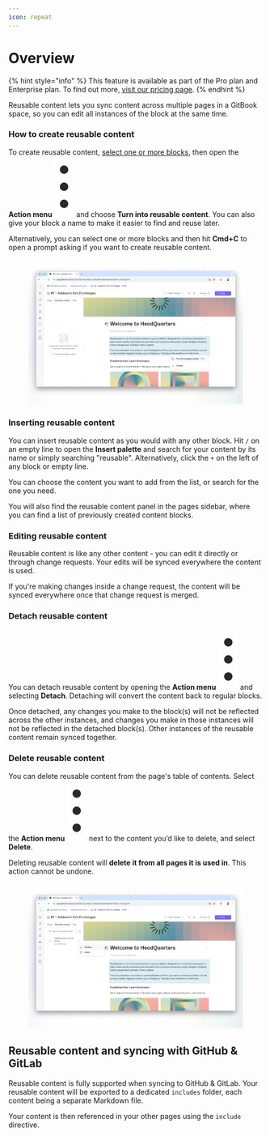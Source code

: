```yaml
---
icon: repeat
---
```


# Overview

{% hint style="info" %}
This feature is available as part of the Pro plan and Enterprise plan. To find out more, [visit our pricing page](https://www.gitbook.com/pricing).
{% endhint %}

Reusable content lets you sync content across multiple pages in a GitBook space, so you can edit all instances of the block at the same time.

### **How to create reusable content**

To create reusable content, [select one or more blocks](../content-editor/blocks/#selecting-blocks-and-interacting-with-selected-blocks), then open the **Action menu** <img src="../.gitbook/assets/Actions menu.png" alt="" data-size="line"> and choose **Turn into reusable content**. You can also give your block a name to make it easier to find and reuse later.

Alternatively, you can select one or more blocks and then hit **Cmd+C** to open a prompt asking if you want to create reusable content.

<figure><img src="../.gitbook/assets/create-reusable-block.png" alt=""><figcaption></figcaption></figure>

### **Inserting reusable content**

You can insert reusable content as you would with any other block. Hit `/` on an empty line to open the **Insert palette** and search for your content by its name or simply searching "reusable". Alternatively, click the `+` on the left of any block or empty line.&#x20;

You can choose the content you want to add from the list, or search for the one you need.

You will also find the reusable content panel in the pages sidebar, where you can find a list of previously created content blocks.

### **Editing reusable content**

Reusable content is like any other content - you can edit it directly or through change requests. Your edits will be synced everywhere the content is used.

If you're making changes inside a change request, the content will be synced everywhere once that change request is merged.

### **Detach reusable content**

You can detach reusable content by opening the **Action menu** <img src="../.gitbook/assets/Actions menu.png" alt="" data-size="line"> and selecting **Detach**. Detaching will convert the content back to regular blocks.

Once detached, any changes you make to the block(s) will not be reflected across the other instances, and changes you make in those instances will not be reflected in the detached block(s). Other instances of the reusable content remain synced together.

### Delete reusable content

You can delete reusable content from the page's table of contents. Select the **Action menu** <img src="../.gitbook/assets/Actions menu.png" alt="" data-size="line"> next to the content you’d like to delete, and select **Delete**.

Deleting reusable content will **delete it from all pages it is used in**. This action cannot be undone.

<figure><img src="../.gitbook/assets/rename-reusable-block.png" alt=""><figcaption></figcaption></figure>

## Reusable content and syncing with GitHub & GitLab

Reusable content is fully supported when syncing to GitHub & GitLab. Your reusable content will be exported to a dedicated `includes` folder, each content being a separate Markdown file.

Your content is then referenced in your other pages using the `include` directive.

